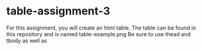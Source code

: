 # table-assignment-3
For this assignment, you will create an html table. The table can be found in this repository and is named table-example.png
Be sure to use thead and tbody as well as <th>
